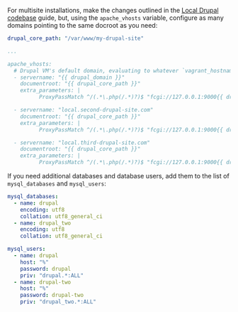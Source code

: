 For multisite installations, make the changes outlined in the [Local Drupal codebase](local-codebase.md) guide, but, using the `apache_vhosts` variable, configure as many domains pointing to the same docroot as you need:

```yaml
drupal_core_path: "/var/www/my-drupal-site"

...

apache_vhosts:
  # Drupal VM's default domain, evaluating to whatever `vagrant_hostname` is set to (drupalvm.dev by default).
  - servername: "{{ drupal_domain }}"
    documentroot: "{{ drupal_core_path }}"
    extra_parameters: |
          ProxyPassMatch ^/(.*\.php(/.*)?)$ "fcgi://127.0.0.1:9000{{ drupal_core_path }}"

  - servername: "local.second-drupal-site.com"
    documentroot: "{{ drupal_core_path }}"
    extra_parameters: |
          ProxyPassMatch ^/(.*\.php(/.*)?)$ "fcgi://127.0.0.1:9000{{ drupal_core_path }}"

  - servername: "local.third-drupal-site.com"
    documentroot: "{{ drupal_core_path }}"
    extra_parameters: |
          ProxyPassMatch ^/(.*\.php(/.*)?)$ "fcgi://127.0.0.1:9000{{ drupal_core_path }}"
```

If you need additional databases and database users, add them to the list of `mysql_databases` and `mysql_users`:

```yaml
mysql_databases:
  - name: drupal
    encoding: utf8
    collation: utf8_general_ci
  - name: drupal_two
    encoding: utf8
    collation: utf8_general_ci

mysql_users:
  - name: drupal
    host: "%"
    password: drupal
    priv: "drupal.*:ALL"
  - name: drupal-two
    host: "%"
    password: drupal-two
    priv: "drupal_two.*:ALL"
```
